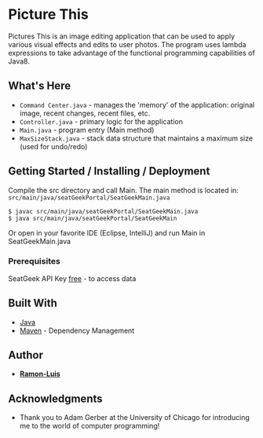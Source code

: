 # Picture This  

Pictures This is an image editing application that can be used to apply various visual effects and edits to user photos.  The program uses lambda expressions to take advantage of the functional programming capabilities of Java8.  

## What's Here  
  * `Command Center.java` - manages the 'memory' of the application: original image, recent changes, recent files, etc.  
  * `Controller.java` - primary logic for the application  
  * `Main.java` - program entry (Main method)  
  * `MaxSizeStack.java` - stack data structure that maintains a maximum size (used for undo/redo)  

## Getting Started / Installing / Deployment  

Compile the src directory and call Main.  The main method is located in:  
`src/main/java/seatGeekPortal/SeatGeekMain.java`  

```
$ javac src/main/java/seatGeekPortal/SeatGeekMain.java
$ java src/main/java/seatGeekPortal/SeatGeekMain
```

Or open in your favorite IDE (Eclipse, IntelliJ) and run Main in SeatGeekMain.java  

### Prerequisites  

SeatGeek API Key [free](http://platform.seatgeek.com/) - to access data  

## Built With  

* [Java](http://www.oracle.com/technetwork/java/javase/downloads/jre8-downloads-2133155.html)  
* [Maven](https://maven.apache.org/) - Dependency Management  

## Author

* [**Ramon-Luis**](https://github.com/ramon-luis)  

## Acknowledgments

* Thank you to Adam Gerber at the University of Chicago for introducing me to the world of computer programming!